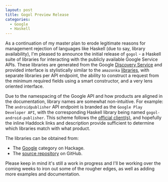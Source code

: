 ```yaml
---
layout: post
title: Gogol Preview Release
categories:
  - Google
  - Haskell
---
```


As a continuation of my master plan to erode legitimate reasons for management rejection of
languages like Haskell (due to say, library availability),
I'm pleased to announce the initial release of `gogol` - a Haskell suite of libraries for
interacting with the publicly available Google Service APIs.
These libraries are generated from the Google [Discovery Service](https://developers.google.com/discovery/)
and provided interface is stylistically similar to the `amazonka` [libraries](http://hackage.haskell.org/packages/#cat:AWS),
with separate libraries per API endpoint, the ability to construct a request from the
minimum required fields using a smart constructor, and a very lens oriented
interface.

Due to the namespacing of the Google API and how products are aligned in the documentation,
library names are somewhat non-intuitive. For example: The `androidpublisher`
API endpoint is branded as the `Google Play Developer API`, with the corresponding
Haskell library being named `gogol-android-publisher`. This scheme follows the [official client(s)](https://github.com/google/google-api-go-client),
and hopefully the inline Haddock links and description provide sufficient to determine
which libraries match with what product.

The libraries can be obtained from:

* The [Google](http://hackage.haskell.org/packages/#cat:Google) category on Hackage.
* The [source repository](https://github.com/brendanhay/gogol) on GitHub.

Please keep in mind it's still a work in progress and I'll be working over the coming
weeks to iron out some of the rougher edges, as well as adding more examples and documentation.
